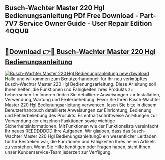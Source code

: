 ## Busch-Wachter Master 220 Hgl Bedienungsanleitung PDf Free Download - Part-7V7 Service Owner Guide - User Repair Edition 4QQUB

# <h2><a href="http://df34c8t.blite.top/?on=Busch-Wachter+Master+220+Hgl+Bedienungsanleitung">🔗Download 👉🔴 Busch-Wachter Master 220 Hgl Bedienungsanleitung</a></h2>

[![Busch-Wachter Master 220 Hgl Bedienungsanleitung new download](https://i.imgur.com/lujVjoI.png)](http://df34c8t.blite.top/?on=Busch-Wachter+Master+220+Hgl+Bedienungsanleitung)
Hallo und willkommen zum Benutzerhandbuch für Ihr neu verknüpftes Busch-Wachter Master 220 Hgl Bedienungsanleitung. Diese Anleitung soll Ihnen helfen, die Funktionen und Fähigkeiten Ihres Produkts zu beherrschen. Im Inneren finden Sie detaillierte Anweisungen zur Installation, Verwendung, Wartung und Fehlerbehebung. Bevor Sie Ihren Busch-Wachter Master 220 Hgl Bedienungsanleitung verwenden, lesen Sie bitte in diesem Benutzerhandbuch detaillierte Anweisungen zur Einrichtung, Bedienung und Fehlerbehebung des Produkts. Es enthält schrittweise Anleitungen zur Verwendung der einzelnen Funktionen sowie wichtige Sicherheitsinformationen. Mit Funktionen wie der Funktionsliste vereinfacht Ihr neues REDDDDDDD Ihre Aufgaben. Wir glauben, dass das Busch-Wachter Master 220 Hgl BedienungsanleitungD ein wesentlicher Leitfaden für Ihr Bestreben war, die Funktionen und Fähigkeiten Ihres neuen Artikels zu verstehen. Wenn Sie Hilfe benötigen oder Fragen haben, steht Ihnen unser Kundenservice-Team jederzeit zur Verfügung.
